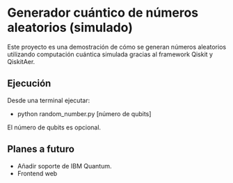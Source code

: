 # Generador cuántico de números aleatorios (simulado)

Este proyecto es una demostración de cómo se generan números aleatorios utilizando computación cuántica simulada gracias al framework Qiskit y QiskitAer.

## Ejecución

Desde una terminal ejecutar:

- python random_number.py [número de qubits]

El número de qubits es opcional.

## Planes a futuro

- Añadir soporte de IBM Quantum.
- Frontend web
